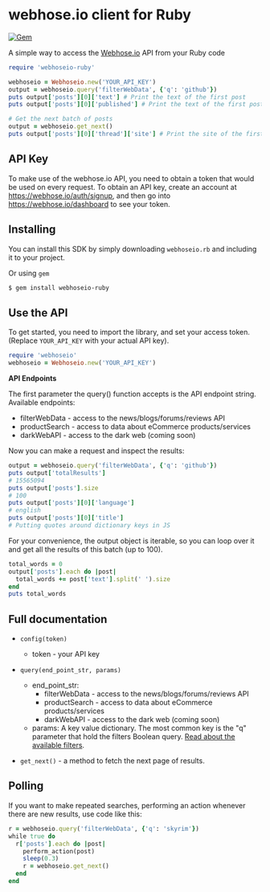 webhose.io client for Ruby
============================

[![Gem](https://img.shields.io/gem/dv/webhoseio-ruby/stable.svg)](https://rubygems.org/gems/webhoseio-ruby)

A simple way to access the [Webhose.io](https://webhose.io) API from your Ruby code

```ruby
require 'webhoseio-ruby'

webhoseio = Webhoseio.new('YOUR_API_KEY')
output = webhoseio.query('filterWebData', {'q': 'github'})
puts output['posts'][0]['text'] # Print the text of the first post
puts output['posts'][0]['published'] # Print the text of the first post publication date

# Get the next batch of posts
output = webhoseio.get_next()
puts output['posts'][0]['thread']['site'] # Print the site of the first post
```

API Key
-------

To make use of the webhose.io API, you need to obtain a token that would be
used on every request. To obtain an API key, create an account at
https://webhose.io/auth/signup, and then go into
https://webhose.io/dashboard to see your token.


Installing
----------

You can install this SDK by simply downloading `webhoseio.rb` and including it to your project.

Or using `gem`

```bash
$ gem install webhoseio-ruby
```
 
Use the API
-----------

To get started, you need to import the library, and set your access token.
(Replace `YOUR_API_KEY` with your actual API key).

```ruby
require 'webhoseio'
webhoseio = Webhoseio.new('YOUR_API_KEY')
```

**API Endpoints**

The first parameter the query() function accepts is the API endpoint string. Available endpoints:
* filterWebData - access to the news/blogs/forums/reviews API
* productSearch - access to data about eCommerce products/services
* darkWebAPI - access to the dark web (coming soon)

Now you can make a request and inspect the results:

```ruby
output = webhoseio.query('filterWebData', {'q': 'github'})
puts output['totalResults']
# 15565094
puts output['posts'].size
# 100
puts output['posts'][0]['language']
# english
puts output['posts'][0]['title']
# Putting quotes around dictionary keys in JS
```

For your convenience, the output object is iterable, so you can loop over it
and get all the results of this batch (up to 100). 

```ruby
total_words = 0
output['posts'].each do |post|
  total_words += post['text'].split(' ').size
end
puts total_words
```

Full documentation
------------------

* ``config(token)``

  * token - your API key

* ``query(end_point_str, params)``

  * end_point_str: 
    * filterWebData - access to the news/blogs/forums/reviews API
    * productSearch - access to data about eCommerce products/services
    * darkWebAPI - access to the dark web (coming soon)
  * params: A key value dictionary. The most common key is the "q" parameter that hold the filters Boolean query. [Read about the available filters](https://webhose.io/documentation).

* ``get_next()`` - a method to fetch the next page of results.
    
    
Polling
-------

If you want to make repeated searches, performing an action whenever there are
new results, use code like this:

```ruby
r = webhoseio.query('filterWebData', {'q': 'skyrim'})
while true do
  r['posts'].each do |post|
    perform_action(post)
    sleep(0.3)
    r = webhoseio.get_next()
  end
end
```        
